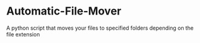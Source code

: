 # Automatic-File-Mover
A python script that moves your files to specified folders depending on the file extension
